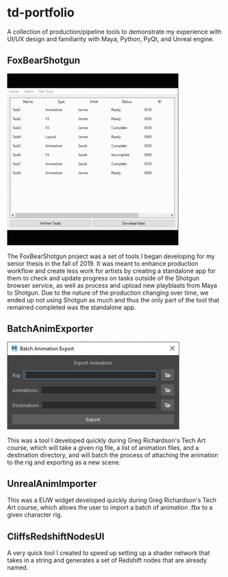 # td-portfolio
A collection of production/pipeline tools to demonstrate my experience with UI/UX design and familiarity with Maya, Python, PyQt, and Unreal engine.

## FoxBearShotgun

![FoxBearShotgun](./images/FBS.gif)

The FoxBearShotgun project was a set of tools I began developing for my senior thesis in the fall of 2019. It was meant to enhance production workflow and create less work for artists by creating a standalone app for them to check and update progress on tasks outside of the Shotgun browser service, as well as process and upload new playblasts from Maya to Shotgun. Due to the nature of the production changing over time, we ended up not using Shotgun as much and thus the only part of the tool that remained completed was the standalone app.


## BatchAnimExporter

![BatchAnimMaya](./images/BatchAnimMaya.JPG)

This was a tool I developed quickly during Greg Richardson's Tech Art course, which will take a given rig file, a list of animation files, and a destination directory, and will batch the process of attaching the animation to the rig and exporting as a new scene.

## UnrealAnimImporter

This was a EUW widget developed quickly during Greg Richardson's Tech Art course, which allows the user to import a batch of animation .fbx to a given character rig.

## CliffsRedshiftNodesUI

A very quick tool I created to speed up setting up a shader network that takes in a string and generates a set of Redshift nodes that are already named.
